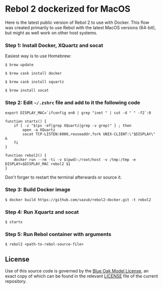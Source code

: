 # Rebol 2 dockerized for MacOS #

Here is the latest public version of Rebol 2 to use with Docker. This flow was created primarily to use Rebol with the latest MacOS versions (64-bit), but might as well work on other host systems.

### Step 1: Install Docker, XQuartz and socat ###
Easiest way is to use Homebrew:

`$ brew update`

`$ brew cask install docker`

`$ brew cask install xquartz`

`$ brew install socat`

### Step 2: Edit `~/.zshrc` file and add to it the following code ###

```
export DISPLAY_MAC=`ifconfig en0 | grep "inet " | cut -d " " -f2`:0

function startx() {
	if [ -z "$(ps -ef|grep XQuartz|grep -v grep)" ] ; then
	    open -a XQuartz
        socat TCP-LISTEN:6000,reuseaddr,fork UNIX-CLIENT:\"$DISPLAY\" &
	fi
}

function rebol2() {
	docker run --rm -ti -v $(pwd):/root/host -v /tmp:/tmp -e DISPLAY=$DISPLAY_MAC rebol2 $1
}
```
Don't forger to restart the terminal afterwards or source it.

### Step 3: Build Docker image ###

`$ docker build https://github.com/vazub/rebol2-docker.git -t rebol2`

### Step 4: Run Xquartz and socat ###
`$ startx`

### Step 5: Run Rebol container with arguments ###

`$ rebol2 <path-to-rebol-source-file>`

## License ##
Use of this source code is governed by the [Blue Oak Model License](https://blueoakcouncil.org/license/1.0.0), an exact copy of which can be found in the relevant [LICENSE](./LICENSE) file of the current repository.
